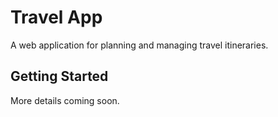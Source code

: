 # Travel App

A web application for planning and managing travel itineraries.

## Getting Started

More details coming soon.